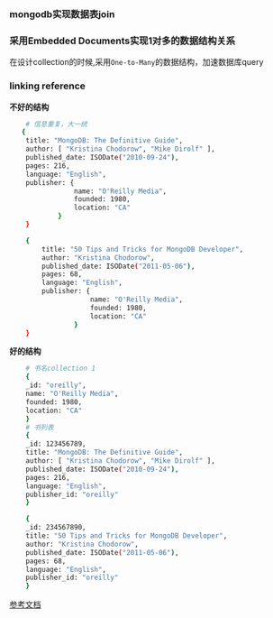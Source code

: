 ### mongodb实现数据表join


### 采用Embedded Documents实现1对多的数据结构关系

在设计collection的时候,采用`One-to-Many`的数据结构，加速数据库query


### linking reference 


**不好的结构**

```bash
    # 信息重复，大一统
   {
    title: "MongoDB: The Definitive Guide",
    author: [ "Kristina Chodorow", "Mike Dirolf" ],
    published_date: ISODate("2010-09-24"),
    pages: 216,
    language: "English",
    publisher: {
                name: "O'Reilly Media",
                founded: 1980,
                location: "CA"
            }
    }

    {
        title: "50 Tips and Tricks for MongoDB Developer",
        author: "Kristina Chodorow",
        published_date: ISODate("2011-05-06"),
        pages: 68,
        language: "English",
        publisher: {
                    name: "O'Reilly Media",
                    founded: 1980,
                    location: "CA"
                }
    }
```

**好的结构**

```bash
    # 书名collection 1
    {
    _id: "oreilly",
    name: "O'Reilly Media",
    founded: 1980,
    location: "CA"
    }
    # 书列表
    {
    _id: 123456789,
    title: "MongoDB: The Definitive Guide",
    author: [ "Kristina Chodorow", "Mike Dirolf" ],
    published_date: ISODate("2010-09-24"),
    pages: 216,
    language: "English",
    publisher_id: "oreilly"
    }

    {
    _id: 234567890,
    title: "50 Tips and Tricks for MongoDB Developer",
    author: "Kristina Chodorow",
    published_date: ISODate("2011-05-06"),
    pages: 68,
    language: "English",
    publisher_id: "oreilly"
    }

```

[参考文档](https://docs.mongodb.com/manual/tutorial/model-referenced-one-to-many-relationships-between-documents/)